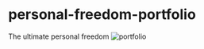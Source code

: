 # personal-freedom-portfolio
 The ultimate personal freedom
<img src="resources/img/personal-freedom-portfolio-template.png" alt="portfolio">
